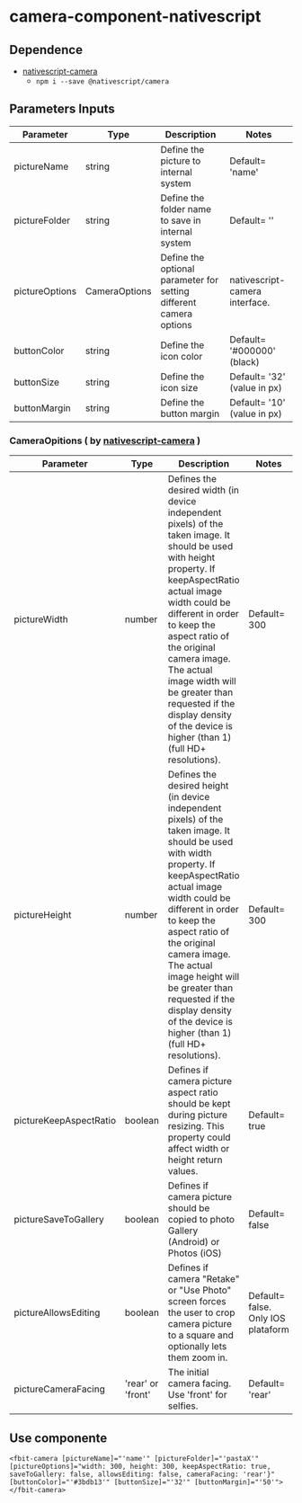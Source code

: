 # camera-component-nativescript

## Dependence
* [nativescript-camera](https://market.nativescript.org/plugins/nativescript-camera/)
  * ```npm i --save @nativescript/camera```


## Parameters Inputs
|Parameter | Type | Description | Notes
------------ | ------------- | ------------- | -------------
pictureName | string | Define the picture to internal system | Default= 'name' 
pictureFolder | string | Define the folder name to save in internal system | Default= '' 
pictureOptions | CameraOptions | Define the optional parameter for setting different camera options| nativescript-camera interface. 
buttonColor | string | Define the icon color | Default= '#000000' (black)
buttonSize | string | Define the icon size | Default= '32' (value in px)
buttonMargin | string | Define the button margin | Default= '10' (value in px)

### CameraOpitions ( by [nativescript-camera](https://market.nativescript.org/plugins/nativescript-camera/) )
|Parameter | Type | Description | Notes
------------ | ------------- | ------------- | -------------
pictureWidth | number | Defines the desired width (in device independent pixels) of the taken image. It should be used with height property. If keepAspectRatio actual image width could be different in order to keep the aspect ratio of the original camera image. The actual image width will be greater than requested if the display density of the device is higher (than 1) (full HD+ resolutions). | Default= 300 
pictureHeight | number | Defines the desired height (in device independent pixels) of the taken image. It should be used with width property. If keepAspectRatio actual image width could be different in order to keep the aspect ratio of the original camera image. The actual image height will be greater than requested if the display density of the device is higher (than 1) (full HD+ resolutions). | Default= 300 
pictureKeepAspectRatio | boolean | Defines if camera picture aspect ratio should be kept during picture resizing. This property could affect width or height return values. | Default= true 
pictureSaveToGallery | boolean | Defines if camera picture should be copied to photo Gallery (Android) or Photos (iOS) | Default= false 
pictureAllowsEditing | boolean | Defines if camera "Retake" or "Use Photo" screen forces the user to crop camera picture to a square and optionally lets them zoom in. | Default= false. Only IOS plataform 
pictureCameraFacing | 'rear' or 'front' | The initial camera facing. Use 'front' for selfies. | Default= 'rear' 

## Use componente
```<fbit-camera [pictureName]="'name'" [pictureFolder]="'pastaX'" [pictureOptions]="width: 300, height: 300, keepAspectRatio: true, saveToGallery: false, allowsEditing: false, cameraFacing: 'rear'}" [buttonColor]="'#3bdb13'" [buttonSize]="'32'" [buttonMargin]="'50'"></fbit-camera>```